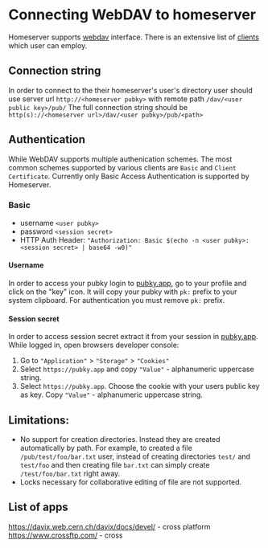# Connecting WebDAV to homeserver
Homeserver supports [webdav](https://en.wikipedia.org/wiki/WebDAV) interface.
There is an extensive list of [clients](https://github.com/fstanis/awesome-webdav) which user can employ.

## Connection string
In order to connect to the their homeserver's user's directory user should use server url `http://<homeserver pubky>` with remote path `/dav/<user public key>/pub/`
The full connection string should be `http(s)://<homeserver url>/dav/<user pubky>/pub/<path>`

## Authentication
While WebDAV supports multiple authenication schemes. The most common schemes supported by various clients are `Basic` and `Client Certificate`.
Currently only Basic Access Authentication is supported by Homeserver.

### Basic
- username `<user pubky>`
- password `<session secret>`
- HTTP Auth Header: `"Authorization: Basic $(echo -n <user pubky>:<session secret> | base64 -w0)"`

#### Username
In order to access your pubky login to [pubky.app](https://pubky.app), go to your profile and click on the "key" icon. It will copy your pubky with `pk:` prefix to your system clipboard. For authentication you must remove `pk:` prefix. 
#### Session secret
In order to access session secret extract it from your session in [pubky.app](https://pubky.app). While logged in, open browsers developer console:
1. Go to `"Application"` > `"Storage"` > `"Cookies"`
2. Select `https://pubky.app` and copy `"Value"` - alphanumeric uppercase string.
2. Select `https://pubky.app`. Choose the cookie with your users public key as key. Copy `"Value"` - alphanumeric uppercase string.

## Limitations:
- No support for creation directories. Instead they are created automatically by path. For example, to created a file `/pub/test/foo/bar.txt` user, instead of creating directories `test/` and `test/foo` and then creating file `bar.txt` can simply create `/test/foo/bar.txt` right away.
- Locks necessary for collaborative editing of file are not supported.

## List of apps
https://davix.web.cern.ch/davix/docs/devel/ - cross platform
https://www.crossftp.com/ - cross
